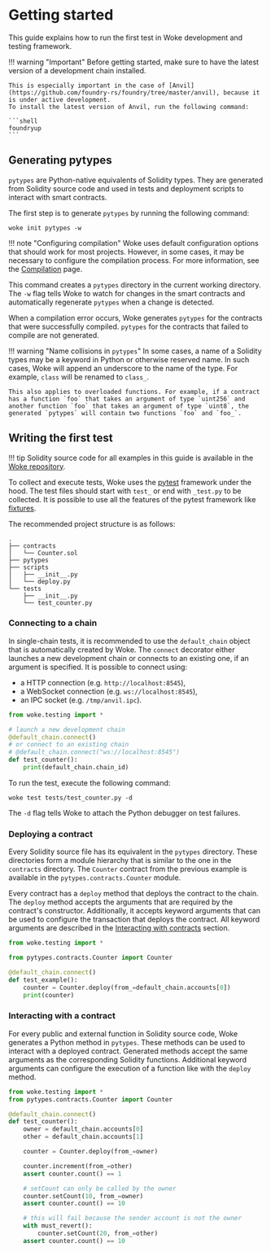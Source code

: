 # Getting started

This guide explains how to run the first test in Woke development and testing framework.

!!! warning "Important"
    Before getting started, make sure to have the latest version of a development chain installed.

    This is especially important in the case of [Anvil](https://github.com/foundry-rs/foundry/tree/master/anvil), because it is under active development.
    To install the latest version of Anvil, run the following command:

    ```shell
    foundryup
    ```

## Generating pytypes

`pytypes` are Python-native equivalents of Solidity types. They are generated from Solidity source code and used in tests and deployment scripts to interact with smart contracts.

The first step is to generate `pytypes` by running the following command:

```shell
woke init pytypes -w
```

!!! note "Configuring compilation"
    Woke uses default configuration options that should work for most projects.
    However, in some cases, it may be necessary to configure the compilation process.
    For more information, see the [Compilation](../compilation.md) page.

This command creates a `pytypes` directory in the current working directory. The `-w` flag tells Woke to watch for changes in the smart contracts and automatically regenerate `pytypes` when a change is detected.

<div id="generating-pytypes-asciinema" style="z-index: 1; position: relative;"></div>
<script>
  window.onload = function(){
    AsciinemaPlayer.create('../generating-pytypes.cast', document.getElementById('generating-pytypes-asciinema'), { preload: true, autoPlay: true, rows: 15 });
}
</script>

When a compilation error occurs, Woke generates `pytypes` for the contracts that were successfully compiled. `pytypes` for the contracts that failed to compile are not generated.

!!! warning "Name collisions in `pytypes`"
    In some cases, a name of a Solidity types may be a keyword in Python or otherwise reserved name. In such cases, Woke will append an underscore to the name of the type. For example, `class` will be renamed to `class_`.

    This also applies to overloaded functions. For example, if a contract has a function `foo` that takes an argument of type `uint256` and another function `foo` that takes an argument of type `uint8`, the generated `pytypes` will contain two functions `foo` and `foo_`.

## Writing the first test

!!! tip
    Solidity source code for all examples in this guide is available in the [Woke repository](https://github.com/Ackee-Blockchain/woke/tree/main/examples/counter).

To collect and execute tests, Woke uses the [pytest](https://docs.pytest.org/en/stable/) framework under the hood.
The test files should start with `test_` or end with `_test.py` to be collected. It is possible to use all the features of the pytest framework like [fixtures](https://docs.pytest.org/en/stable/explanation/fixtures.html).

The recommended project structure is as follows:

```text
.
├── contracts
│   └── Counter.sol
├── pytypes
├── scripts
│   ├── __init__.py
│   └── deploy.py
└── tests
    ├── __init__.py
    └── test_counter.py
```

### Connecting to a chain

In single-chain tests, it is recommended to use the `default_chain` object that is automatically created by Woke.
The `connect` decorator either launches a new development chain or connects to an existing one, if an argument is specified.
It is possible to connect using:

- a HTTP connection (e.g. `http://localhost:8545`),
- a WebSocket connection (e.g. `ws://localhost:8545`),
- an IPC socket (e.g. `/tmp/anvil.ipc`).

```python
from woke.testing import *

# launch a new development chain
@default_chain.connect()
# or connect to an existing chain
# @default_chain.connect("ws://localhost:8545")
def test_counter():
    print(default_chain.chain_id)
```

To run the test, execute the following command:

```shell
woke test tests/test_counter.py -d
```

The `-d` flag tells Woke to attach the Python debugger on test failures.

### Deploying a contract

Every Solidity source file has its equivalent in the `pytypes` directory. These directories form a module hierarchy that is similar to the one in the `contracts` directory.
The `Counter` contract from the previous example is available in the `pytypes.contracts.Counter` module.

Every contract has a `deploy` method that deploys the contract to the chain.
The `deploy` method accepts the arguments that are required by the contract's constructor.
Additionally, it accepts keyword arguments that can be used to configure the transaction that deploys the contract.
All keyword arguments are described in the [Interacting with contracts](./interacting-with-contracts.md) section.

```python
from woke.testing import *

from pytypes.contracts.Counter import Counter

@default_chain.connect()
def test_example():
    counter = Counter.deploy(from_=default_chain.accounts[0])
    print(counter)
```

### Interacting with a contract

For every public and external function in Solidity source code, Woke generates a Python method in `pytypes`.
These methods can be used to interact with a deployed contract. Generated methods accept the same arguments as the corresponding Solidity functions.
Additional keyword arguments can configure the execution of a function like with the `deploy` method.

```python
from woke.testing import *
from pytypes.contracts.Counter import Counter

@default_chain.connect()
def test_counter():
    owner = default_chain.accounts[0]
    other = default_chain.accounts[1]

    counter = Counter.deploy(from_=owner)

    counter.increment(from_=other)
    assert counter.count() == 1

    # setCount can only be called by the owner
    counter.setCount(10, from_=owner)
    assert counter.count() == 10

    # this will fail because the sender account is not the owner
    with must_revert():
        counter.setCount(20, from_=other)
    assert counter.count() == 10
```
